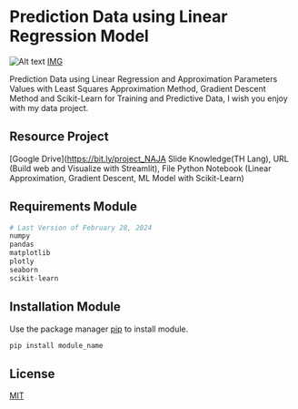 # Prediction Data using Linear Regression Model
![Alt text](https://sp-ao.shortpixel.ai/client/to_webp,q_glossy,ret_img/https://wiglafjournal.com/wp-content/uploads/scatterplot_male_height_vs_weight_two.png)
[IMG](https://wiglafjournal.com/machine-learning-and-regression-analysis/)

Prediction Data using Linear Regression and Approximation Parameters Values with Least Squares Approximation Method, Gradient Descent Method and Scikit-Learn for Training and Predictive Data,
I wish you enjoy with my data project.

## Resource Project
[Google Drive](https://bit.ly/project_NAJA
Slide Knowledge(TH Lang), URL (Build web and Visualize with Streamlit), File Python Notebook (Linear Approximation, Gradient Descent, ML Model with Scikit-Learn)

## Requirements Module

```python
# Last Version of February 28, 2024
numpy
pandas
matplotlib
plotly
seaborn
scikit-learn
```

## Installation Module

Use the package manager [pip](https://pypi.org/) to install module.

```bash
pip install module_name
```

## License

[MIT](https://mit-license.org/)


